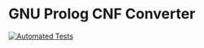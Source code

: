 # GNU Prolog CNF Converter

[![Automated Tests](https://github.com/kiancross/cnf-prolog/actions/workflows/automated-tests.yml/badge.svg?event=push)](https://github.com/kiancross/cnf-prolog/actions/workflows/automated-tests.yml)
